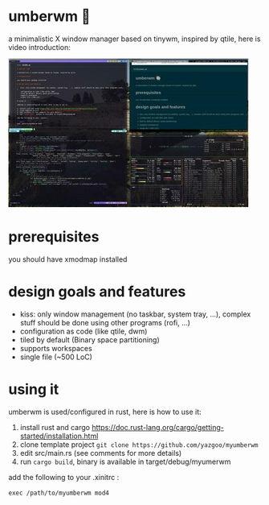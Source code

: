 # umberwm :ram:

a minimalistic X window manager based on tinywm, inspired by qtile, here is video introduction:

[![UmberWM Screenshot](screenshot.jpg)](https://youtu.be/5XdFNEq69N0)

# prerequisites

you should have xmodmap installed

# design goals and features

  - kiss: only window management (no taskbar, system tray, ...), complex stuff should be done using other programs (rofi, ...)
  - configuration as code (like qtile, dwm)
  - tiled by default (Binary space partitioning)
  - supports workspaces
  - single file (~500 LoC)

# using it

umberwm is used/configured in rust, here is how to use it:

1. install rust and cargo https://doc.rust-lang.org/cargo/getting-started/installation.html
2. clone template project `git clone https://github.com/yazgoo/myumberwm`
3. edit src/main.rs (see comments for more details)
4. run `cargo build`, binary is available in target/debug/myumerwm

add the following to your .xinitrc :

```shell
exec /path/to/myumberwm mod4
```
